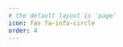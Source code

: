 ```yaml
---
# the default layout is 'page'
icon: fas fa-info-circle
order: 4
---
```







<!-- > Add Markdown syntax content to file `_tabs/about.md`{: .filepath } and it will show up on this page. -->
<!-- {: .prompt-tip } -->